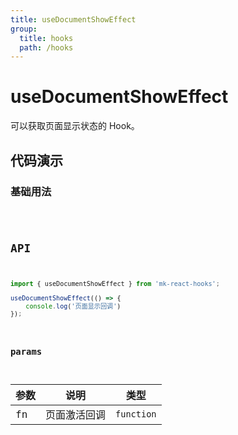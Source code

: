 ```yaml
---
title: useDocumentShowEffect
group:
  title: hooks
  path: /hooks
---
```


# useDocumentShowEffect

可以获取页面显示状态的 Hook。

## 代码演示

### 基础用法

<code src="./Demo/demo1.tsx" />

## API

```typescript
import { useDocumentShowEffect } from 'mk-react-hooks';

useDocumentShowEffect(() => {
    console.log('页面显示回调')
});
```

### params

| 参数               | 说明                                 | 类型   |
|--------------------|--------------------------------------|--------|
| fn | 页面激活回调 | `function` |